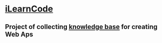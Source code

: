 # [iLearnCode](https://yeshuva.github.io/iLearnCode/)
## Project of collecting [knowledge base](https://yeshuva.github.io/iLearnCode/) for creating Web Aps

